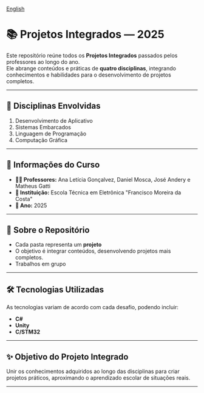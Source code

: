 [English](README_en.md)
# 📚 Projetos Integrados — 2025

Este repositório reúne todos os **Projetos Integrados** passados pelos professores ao longo do ano.  
Ele abrange conteúdos e práticas de **quatro disciplinas**, integrando conhecimentos e habilidades para o desenvolvimento de projetos completos.

---

## 📖 Disciplinas Envolvidas

1. Desenvolvimento de Aplicativo  
2. Sistemas Embarcados
3. Linguagem de Programação
4. Computação Gráfica

---

## 🏫 Informações do Curso

- **👨‍🏫 Professores:** Ana Letícia Gonçalvez, Daniel Mosca, José Andery e Matheus Gatti
- **🏫 Instituição:** Escola Técnica em Eletrônica "Francisco Moreira da Costa"  
- **📅 Ano:** 2025

---

## 📌 Sobre o Repositório

- Cada pasta representa um **projeto**
- O objetivo é integrar conteúdos, desenvolvendo projetos mais completos.  
- Trabalhos em grupo

---

## 🛠️ Tecnologias Utilizadas

As tecnologias variam de acordo com cada desafio, podendo incluir:  

- **C#**  
- **Unity**  
- **C/STM32**  

---

## ✨ Objetivo do Projeto Integrado

Unir os conhecimentos adquiridos ao longo das disciplinas para criar projetos práticos, aproximando o aprendizado escolar de situações reais.

---
